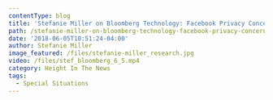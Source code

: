 ```yaml
---
contentType: blog
title: 'Stefanie Miller on Bloomberg Technology: Facebook Privacy Concerns'
path: /stefanie-miller-on-bloomberg-technology-facebook-privacy-concerns
date: '2018-06-05T10:51:24-04:00'
author: Stefanie Miller
image_featured: /files/stefanie-miller_research.jpg
video: /files/stef_bloomberg_6_5.mp4
category: Height In The News
tags:
  - Special Situations
---
```


